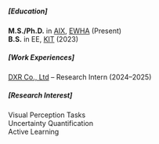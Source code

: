 <p></p>

##### [Education]
**M.S./Ph.D.** in [AIX](https://aix.ewha.ac.kr/), [EWHA](http://www.ewha.ac.kr/ewha/index.do) (Present)<br>
**B.S.** in EE, [KIT](https://eng.kumoh.ac.kr/eng/index.do) (2023)

##### [Work Experiences]
[DXR Co., Ltd](https://www.dxr-ai.com/) – Research Intern (2024–2025)

##### [Research Interest]
Visual Perception Tasks<br>
Uncertainty Quantification<br>
Active Learning
